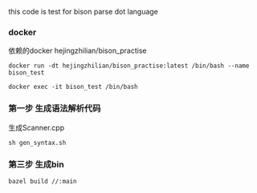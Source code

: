 this code is test for bison parse dot language


### docker 

依赖的docker hejingzhilian/bison_practise

```
docker run -dt hejingzhilian/bison_practise:latest /bin/bash --name bison_test

docker exec -it bison_test /bin/bash
```



### 第一步 生成语法解析代码
生成Scanner.cpp 

``` 
sh gen_syntax.sh 
```

### 第三步 生成bin

```
bazel build //:main
```
